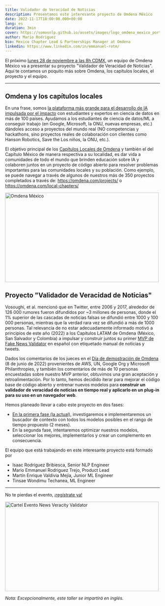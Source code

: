 ```yaml
---
title: Validador de Veracidad de Noticias
description: Presentamos este interesante proyecto de Omdena México
date: 2022-11-17T18:00:00.000+00:00
lang: es
duration: 3min
cover: https://somosnlp.github.io/assets/images/logo_omdena_mexico_portada.png
author: Mario Rodriguez
bio: Mexico Chapter Lead & Partnerships Manager at Omdena
linkedin: https://www.linkedin.com/in/emmanuel-rotm/
---
```


El próximo [lunes 28 de noviembre a las 8h CDMX](https://news_veracity_validator_latam.eventbrite.com), un equipo de Omdena México va a presentar su proyecto "Validador de Veracidad de Noticias". Aquí te contamos un poquito más sobre Omdena, los capítulos locales, el proyecto y el equipo.

---

## Omdena y los capítulos locales

En una frase, somos [la plataforma más grande para el desarrollo de IA impulsada por el impacto](https://omdena.com/) con estudiantes y expertos en ciencia de datos en más de 100 países. Ayudamos a los estudiantes de ciencia de datos/ML a conseguir trabajo (en Google, Microsoft, la ONU, nuevas empresas, etc.) dándoles acceso a proyectos del mundo real (NO competencias y hackathons, sino proyectos reales de colaboración con clientes como Hanson Robotics, Save the Los niños, la ONU, etc.).

El objetivo principal de los [Capítulos Locales de Omdena](https://omdena.com/local-chapters/) y también el del Capítulo México de manera respectiva a su localidad, es dar vida a comunidades de todo el mundo que brinden educación sobre IA y colaboren juntos en un proyecto de código abierto para resolver problemas importantes para las comunidades locales y su población.
Como ejemplo, se puede navegar a través de algunos de nuestros más de 350 proyectos completados a través de: https://omdena.com/projects/ o https://omdena.com/local-chapters/

<div class="flex justify-center">
    <img src="https://somosnlp.github.io/assets/images/logo_omdena_mexico_portada.png" alt="Omdena México" width="500" height="289.71"/>
</div>


## Proyecto "Validador de Veracidad de Noticias"

Vosoughi, et al. mencionó que en Twitter, entre 2006 y 2017, alrededor de 126 000 rumores fueron difundidos por ~3 millones de personas, donde el 1% superior de las cascadas de noticias falsas se difundió entre 1000 y 100 000 personas, mientras que la verdad rara vez se difundió a más de 1000 personas. Tal relevancia de no estar adecuadamente informado motivó a principios de este año (2022) a los Capítulos LATAM de Omdena (México, San Salvador y Colombia) a impulsar y construir juntos su primer [MVP de Fake News Validator](https://omdena.com/chapter-challenges/fake-news-detector-in-latam/) en español con etiquetado manual de noticias y tweets.

Dados los comentarios de los jueces en el [Día de demostración de Omdena](https://omdena.com/demo-day-local-chapters/) (8 de junio de 2022) provenientes de AWS, UN, Google Org y Microsoft Philanthropies, y también los comentarios de más de 10 personas encuestadas sobre nuestro MVP anterior, obtuvimos una gran aceptación y retroalimentación. Por lo tanto, hemos decidido iterar para mejorar el código base de código abierto y entrenar nuevos modelos para **construir un validador de veracidad de noticias en tiempo real y aplicarlo en un plug-in para su uso en un navegador web**.

Hemos planeado llevar a cabo este proyecto en dos fases:
- [En la primera fase (la actual)](https://omdena.com/chapter-challenges/news-veracity-validator-in-latam-phase-1/), investigaremos e implementaremos un buscador de contexto con todos los modelos posibles en el rango de tiempo propuesto (2 meses).
- En la segunda fase, intentaremos optimizar nuestros modelos, seleccionar los mejores, implementarlos y crear un complemento en consecuencia.

El equipo que está trabajando en este interesante proyecto está formado por
- Isaac Rodríguez Bribiesca, Senior NLP Engineer
- Mario Emmanuel Rodriguez Trejo, Product Lead
- Martín Enrique Valdivia Mejía, Junior ML Engineer
- Tinsae Wondimu Techanea, ML Engineer

---

No te pierdas el evento, [¡regístrate ya!](https://somosnlp_omdenamx_news_veracity_validator.eventbrite.com/)

<div class="flex justify-center">
    <img src="https://somosnlp.github.io/assets/images/eventos/221129_news_veracity_validator_en.png" alt="Cartel Evento News Veracity Validator" width="500" height="289.71"/>
</div>

*Nota: Excepcionalmente, este taller se impartirá en inglés.*
